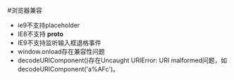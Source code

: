#浏览器兼容  
* ie9不支持placeholder
* IE8不支持 __proto__
* IE9不支持监听输入框退格事件
* window.onload存在兼容性问题
* decodeURIComponent()存在Uncaught URIError: URI malformed问题，如decodeURIComponent('a%AFc')。  

